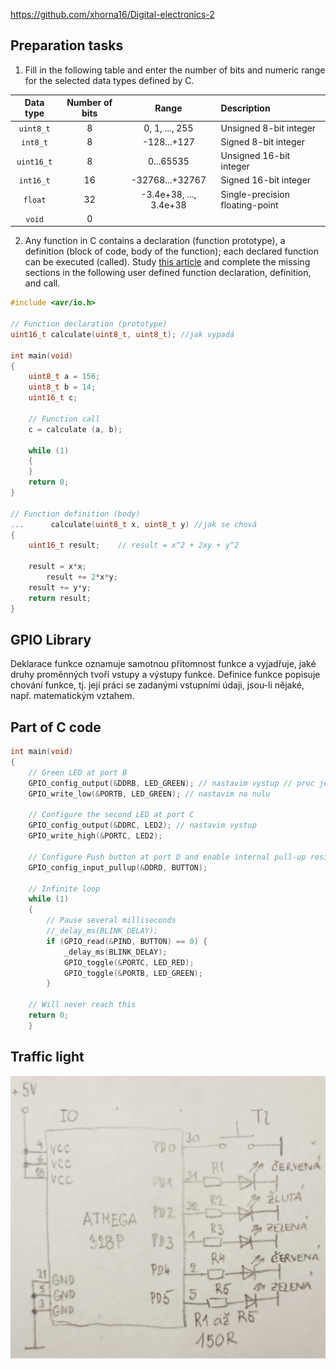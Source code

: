 https://github.com/xhorna16/Digital-electronics-2
## Preparation tasks
1. Fill in the following table and enter the number of bits and numeric range for the selected data types defined by C.

| **Data type** | **Number of bits** | **Range** | **Description** |
| :-: | :-: | :-: | :-- | 
| `uint8_t`  | 8 | 0, 1, ..., 255 | Unsigned 8-bit integer |
| `int8_t`   | 8 | -128...+127 | Signed 8-bit integer |
| `uint16_t` | 8 | 0...65535 | Unsigned 16-bit integer |
| `int16_t`  | 16 | -32768...+32767 | Signed 16-bit integer |
| `float`    | 32 | -3.4e+38, ..., 3.4e+38 | Single-precision floating-point |
| `void`     | 0 |  |  |

2. Any function in C contains a declaration (function prototype), a definition (block of code, body of the function); each declared function can be executed (called). Study [this article](https://www.programiz.com/c-programming/c-user-defined-functions) and complete the missing sections in the following user defined function declaration, definition, and call.

```C
#include <avr/io.h>

// Function declaration (prototype)
uint16_t calculate(uint8_t, uint8_t); //jak vypadá

int main(void)
{
    uint8_t a = 156;
    uint8_t b = 14;
    uint16_t c;

    // Function call
    c = calculate (a, b);

    while (1)
    {
    }
    return 0;
}

// Function definition (body)
...      calculate(uint8_t x, uint8_t y) //jak se chová
{
    uint16_t result;    // result = x^2 + 2xy + y^2

    result = x*x;
    	result += 2*x*y;
	result += y*y;
    return result;
}
```
## GPIO Library
Deklarace funkce oznamuje samotnou přítomnost funkce a vyjadřuje, jaké druhy proměnných tvoří vstupy a výstupy funkce.
Definice funkce popisuje chování funkce, tj. její práci se zadanými vstupními údaji, jsou-li nějaké, např. matematickým vztahem.
## Part of C code
```c
int main(void)
{
    // Green LED at port B
    GPIO_config_output(&DDRB, LED_GREEN); // nastavim vystup // proc je tam & ??
    GPIO_write_low(&PORTB, LED_GREEN); // nastavim na nulu

    // Configure the second LED at port C
    GPIO_config_output(&DDRC, LED2); // nastavim vystup
    GPIO_write_high(&PORTC, LED2);

    // Configure Push button at port D and enable internal pull-up resistor
    GPIO_config_input_pullup(&DDRD, BUTTON);

    // Infinite loop
    while (1)
    {
        // Pause several milliseconds
        //_delay_ms(BLINK_DELAY);
        if (GPIO_read(&PIND, BUTTON) == 0) {
	        _delay_ms(BLINK_DELAY);
	        GPIO_toggle(&PORTC, LED_RED);
	        GPIO_toggle(&PORTB, LED_GREEN);
        }

    // Will never reach this
    return 0;
    }
```
## Traffic light
![schema-03](schema-03.jpg)
